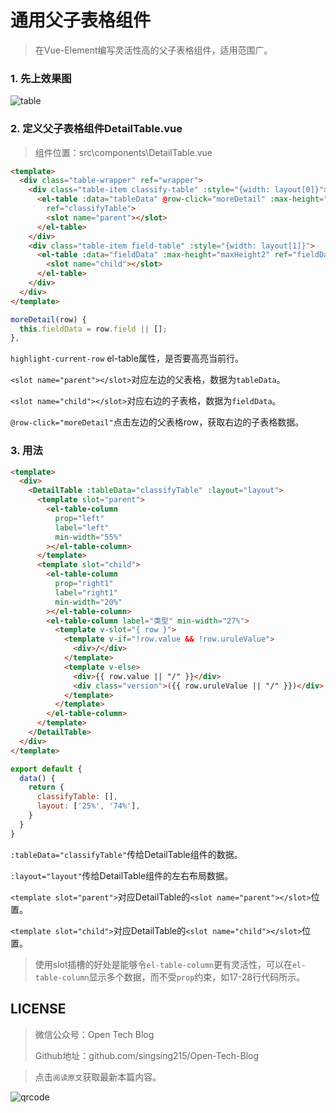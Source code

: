 # 通用父子表格组件

> 在Vue-Element编写灵活性高的父子表格组件，适用范围广。

###  1. 先上效果图

![table](https://m.qpic.cn/psc?/V537Qnpi0OXnJm2Konin077jks4Tpksf/TmEUgtj9EK6.7V8ajmQrEK9Gpj1bHHpNKSKWiQc7TgIE7mIthg2XlUgPgVjY22ufQ7S4UYPwlTvhevoWaS2oMYaec5h0pjbkzvyqYpo0YrI!/b&bo=cwdJAQAAAAACFw8!&rf=viewer_4)


###  2. 定义父子表格组件DetailTable.vue

> 组件位置：src\components\DetailTable.vue

```html
<template>
  <div class="table-wrapper" ref="wrapper">
    <div class="table-item classify-table" :style="{width: layout[0]}">
      <el-table :data="tableData" @row-click="moreDetail" :max-height="maxHeight1" highlight-current-row
        ref="classifyTable">
        <slot name="parent"></slot>
      </el-table>
    </div>
    <div class="table-item field-table" :style="{width: layout[1]}">
      <el-table :data="fieldData" :max-height="maxHeight2" ref="fieldData">
        <slot name="child"></slot>
      </el-table>
    </div>
  </div>
</template>
```

```js
moreDetail(row) {
  this.fieldData = row.field || [];
},
```


`highlight-current-row`	el-table属性，是否要高亮当前行。

`<slot name="parent"></slot>`对应左边的父表格，数据为`tableData`。

`<slot name="child"></slot>`对应右边的子表格，数据为`fieldData`。

`@row-click="moreDetail"`点击左边的父表格row，获取右边的子表格数据。


###  3. 用法

```html
<template>
  <div>
    <DetailTable :tableData="classifyTable" :layout="layout">
      <template slot="parent">
        <el-table-column
          prop="left"
          label="left"
          min-width="55%"
        ></el-table-column>
      </template>
      <template slot="child">
        <el-table-column
          prop="right1"
          label="right1"
          min-width="20%"
        ></el-table-column>
        <el-table-column label="类型" min-width="27%">
          <template v-slot="{ row }">
            <template v-if="!row.value && !row.uruleValue">
              <div>/</div>
            </template>
            <template v-else>
              <div>{{ row.value || "/" }}</div>
              <div class="version">({{ row.uruleValue || "/" }})</div>
            </template>
          </template>
        </el-table-column>
      </template>
    </DetailTable>
  </div>
</template>

```

```js
export default {
  data() {
    return {
      classifyTable: [],
      layout: ['25%', '74%'],
    }
  }
}

```


`:tableData="classifyTable"`传给DetailTable组件的数据。

`:layout="layout"`传给DetailTable组件的左右布局数据。

`<template slot="parent">`对应DetailTable的`<slot name="parent"></slot>`位置。

`<template slot="child">`对应DetailTable的`<slot name="child"></slot>`位置。

> 使用slot插槽的好处是能够令`el-table-column`更有灵活性，可以在`el-table-column`显示多个数据，而不受`prop`约束，如17-28行代码所示。


## LICENSE

> 微信公众号：Open Tech Blog
> 
> Github地址：github.com/singsing215/Open-Tech-Blog

> 点击`阅读原文`获取最新本篇内容。

![qrcode](https://m.qpic.cn/psc?/V537Qnpi0OXnJm2Konin077jks4ap2ow/bqQfVz5yrrGYSXMvKr.cqZs491lneOtH7kLYV2wRHulaIh6H8AG0sOgrRV5IOzhOeBPqvFlOAcjrjqxHkjHf.PFLhGbXhv2NOlTTJqCDHuw!/b&bo=WAFYAQAAAAABByA!&rf=viewer_4)
